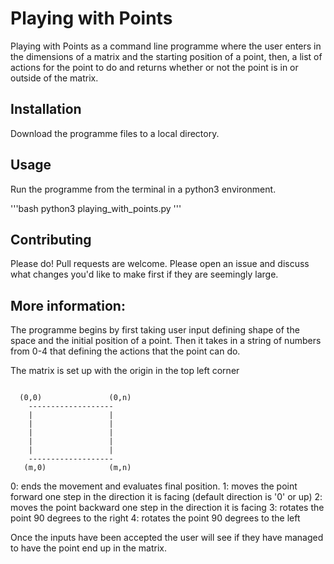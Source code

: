 
# Playing with Points
Playing with Points as a command line programme where the user enters in the dimensions of a matrix and the starting position of a point, then, a list of actions for the point to do and returns whether or not the point is in or outside of the matrix.


## Installation
Download the programme files to a local directory.

## Usage
Run the programme from the terminal in a python3 environment.

'''bash
python3 playing_with_points.py
'''

## Contributing

Please do! Pull requests are welcome. Please open an issue and discuss what changes you'd like to make first if they are seemingly large.

## More information:

The programme begins by first taking user input defining shape of the
space and the initial position of a point. Then it takes in a string of
numbers from 0-4 that defining the actions that the point can do.

The matrix is set up with the origin in the top left corner
```

  (0,0)               (0,n)
    -------------------
    |                 |
    |                 |
    |                 |
    |                 |
    |                 |
    -------------------
   (m,0)              (m,n)
```

0: ends the movement and evaluates final position.
1: moves the point forward one step in the direction it is facing
(default direction is '0' or up)
2: moves the point backward one step in the direction it is facing
3: rotates the point 90 degrees to the right
4: rotates the point 90 degrees to the left

Once the inputs have been accepted the user will see if they have managed to
have the point end up in the matrix.
